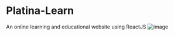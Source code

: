 # Platina-Learn
An online learning and educational website using ReactJS
![image](https://github.com/jazzveee/Platina-Learn-Educational-Website-using-ReactJS./assets/93050595/17b5625a-9502-4086-8cde-092385b8288d)
